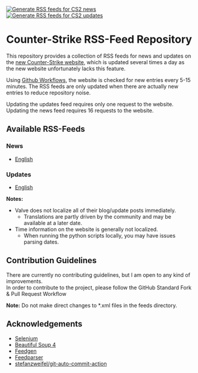 [![Generate RSS feeds for CS2 news](https://github.com/IceQ1337/CS2-RSS-Feed/actions/workflows/generate-news-feed.yaml/badge.svg)](https://github.com/IceQ1337/CS2-RSS-Feed/actions/workflows/generate-news-feed.yaml) [![Generate RSS feeds for CS2 updates](https://github.com/IceQ1337/CS2-RSS-Feed/actions/workflows/generate-updates-feed.yaml/badge.svg)](https://github.com/IceQ1337/CS2-RSS-Feed/actions/workflows/generate-updates-feed.yaml)

# Counter-Strike RSS-Feed Repository
This repository provides a collection of RSS feeds for news and updates on the [new Counter-Strike website](https://counter-strike.net), which is updated several times a day as the new website unfortunately lacks this feature.  

Using [Github Workflows](https://docs.github.com/en/actions/using-workflows), the website is checked for new entries every 5-15 minutes. The RSS feeds are only updated when there are actually new entries to reduce repository noise.  

Updating the updates feed requires only one request to the website.  
Updating the news feed requires 16 requests to the website.  

## Available RSS-Feeds
### News
-  [English](https://raw.githubusercontent.com/acefrogge/CS-RSS-Feed/master/feeds/news-feed-en.xml)

### Updates
-  [English](https://raw.githubusercontent.com/acefrogge/CS-RSS-Feed/master/feeds/updates-feed-en.xml)

**Notes:**
- Valve does not localize all of their blog/update posts immediately.
  - Translations are partly driven by the community and may be available at a later date.
- Time information on the website is generally not localized.
  - When running the python scripts locally, you may have issues parsing dates.

## Contribution Guidelines
There are currently no contributing guidelines, but I am open to any kind of improvements.  
In order to contribute to the project, please follow the GitHub Standard Fork & Pull Request Workflow  

**Note:** Do not make direct changes to *.xml files in the feeds directory.

## Acknowledgements
- [Selenium](https://github.com/SeleniumHQ/selenium)
- [Beautiful Soup 4](https://www.crummy.com/software/BeautifulSoup/)
- [Feedgen](https://feedgen.kiesow.be/)
- [Feedparser](https://github.com/kurtmckee/feedparser)
- [stefanzweifel/git-auto-commit-action](https://github.com/stefanzweifel/git-auto-commit-action)
